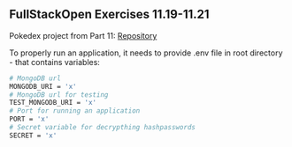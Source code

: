 ## FullStackOpen Exercises 11.19-11.21

Pokedex project from Part 11: [Repository](https://github.com/edvvarrd/full-stack-open-pokedex)

To properly run an application, it needs to provide .env file in root directory - that contains variables:

```bash
# MongoDB url
MONGODB_URI = 'x'
# MongoDB url for testing
TEST_MONGODB_URI = 'x'
# Port for running an application
PORT = 'x'
# Secret variable for decrypthing hashpasswords
SECRET = 'x'
```
